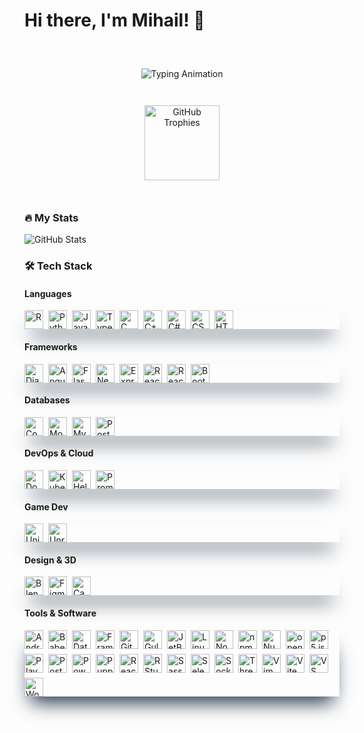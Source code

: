 # Hi there, I'm Mihail! 👋

<div align="center" style="padding: 20px 0; margin-bottom: 30px;">
  <!-- Typing Effect -->
    <div style="height: 60px; display: flex; align-items: center; justify-content: center; margin-bottom: 20px;">
    <img src="https://readme-typing-svg.demolab.com?font=Fira+Code&pause=1000&color=22D3EE&size=26&width=500&lines=Full+Stack+Developer;Open+Source+Contributor;Tech+Enthusiast" alt="Typing Animation" style="max-width: 100%; height: auto;" />
  </div>
  
  <!-- GitHub Trophies (compact) -->
  <img src="https://github-profile-trophy.vercel.app/?username=yourusername&theme=onedark&row=1&column=6&margin-w=15&margin-h=15&no-bg=true" alt="GitHub Trophies" height="120" />
</div>

### 🔥 My Stats
![GitHub Stats](https://github-readme-stats.vercel.app/api?username=yourusername&show_icons=true&theme=radical&count_private=true&include_all_commits=true&hide=contribs&line_height=24)

### 🛠️ Tech Stack
#### **Languages**
<div style="display: flex; flex-wrap: wrap; gap: 8px; align-items: center; box-shadow: rgb(38, 57, 77) 0px 20px 30px -10px;">
  <img src="https://cdn.jsdelivr.net/gh/devicons/devicon/icons/r/r-original.svg" width="30" height="30" title="R" />
  <img src="https://cdn.jsdelivr.net/gh/devicons/devicon/icons/python/python-original.svg" width="30" height="30" title="Python" />
  <img src="https://cdn.jsdelivr.net/gh/devicons/devicon/icons/javascript/javascript-original.svg" width="30" height="30" title="JavaScript" />
  <img src="https://cdn.jsdelivr.net/gh/devicons/devicon/icons/typescript/typescript-original.svg" width="30" height="30" title="TypeScript" />
  <img src="https://cdn.jsdelivr.net/gh/devicons/devicon/icons/c/c-original.svg" width="30" height="30" title="C" />
  <img src="https://cdn.jsdelivr.net/gh/devicons/devicon/icons/cplusplus/cplusplus-original.svg" width="30" height="30" title="C++" />
  <img src="https://cdn.jsdelivr.net/gh/devicons/devicon/icons/csharp/csharp-original.svg" width="30" height="30" title="C#" />
  <img src="https://cdn.jsdelivr.net/gh/devicons/devicon/icons/css3/css3-original.svg" width="30" height="30" title="CSS3" />
  <img src="https://cdn.jsdelivr.net/gh/devicons/devicon/icons/html5/html5-original.svg" width="30" height="30" title="HTML5" />
</div>

#### **Frameworks**
<div style="display: flex; flex-wrap: wrap; gap: 8px; align-items: center; box-shadow: rgb(38, 57, 77) 0px 20px 30px -10px;">
  <img src="https://cdn.jsdelivr.net/gh/devicons/devicon/icons/django/django-plain.svg" width="30" height="30" title="Django" />
  <img src="https://cdn.jsdelivr.net/gh/devicons/devicon/icons/angularjs/angularjs-original.svg" width="30" height="30" title="Angular" />
  <img src="https://cdn.jsdelivr.net/gh/devicons/devicon/icons/flask/flask-original.svg" width="30" height="30" title="Flask" />
  <img src="https://cdn.jsdelivr.net/gh/devicons/devicon/icons/nextjs/nextjs-original.svg" width="30" height="30" title="Next.js" />
  <img src="https://cdn.jsdelivr.net/gh/devicons/devicon/icons/express/express-original.svg" width="30" height="30" title="Express.js" />
  <img src="https://cdn.jsdelivr.net/gh/devicons/devicon/icons/react/react-original.svg" width="30" height="30" title="React" />
  <img src="https://cdn.jsdelivr.net/gh/devicons/devicon/icons/reactrouter/reactrouter-original.svg" width="30" height="30" title="React Router" />
  <img src="https://cdn.jsdelivr.net/gh/devicons/devicon/icons/bootstrap/bootstrap-original.svg" width="30" height="30" title="Bootstrap" />
</div>

#### **Databases**
<div style="display: flex; flex-wrap: wrap; gap: 8px; align-items: center; box-shadow: rgb(38, 57, 77) 0px 20px 30px -10px;">
  <img src="https://cdn.jsdelivr.net/gh/devicons/devicon/icons/couchdb/couchdb-original.svg" width="30" height="30" title="CouchDB" />
  <img src="https://cdn.jsdelivr.net/gh/devicons/devicon/icons/mongodb/mongodb-original.svg" width="30" height="30" title="MongoDB" />
  <img src="https://cdn.jsdelivr.net/gh/devicons/devicon/icons/mysql/mysql-original.svg" width="30" height="30" title="MySQL" />
  <img src="https://cdn.jsdelivr.net/gh/devicons/devicon/icons/postgresql/postgresql-original.svg" width="30" height="30" title="PostgreSQL" />
</div>

#### **DevOps & Cloud**
<div style="display: flex; flex-wrap: wrap; gap: 8px; align-items: center; box-shadow: rgb(38, 57, 77) 0px 20px 30px -10px;">
  <img src="https://cdn.jsdelivr.net/gh/devicons/devicon/icons/docker/docker-original.svg" width="30" height="30" title="Docker" />
  <img src="https://cdn.jsdelivr.net/gh/devicons/devicon/icons/kubernetes/kubernetes-plain.svg" width="30" height="30" title="Kubernetes" />
  <img src="https://cdn.jsdelivr.net/gh/devicons/devicon/icons/helm/helm-original.svg" width="30" height="30" title="Helm" />
  <img src="https://cdn.jsdelivr.net/gh/devicons/devicon/icons/prometheus/prometheus-original.svg" width="30" height="30" title="Prometheus" />
</div>

#### **Game Dev**
<div style="display: flex; flex-wrap: wrap; gap: 8px; align-items: center; box-shadow: rgb(38, 57, 77) 0px 20px 30px -10px;">
  <img src="https://cdn.jsdelivr.net/gh/devicons/devicon/icons/unity/unity-original.svg" width="30" height="30" title="Unity" />
  <img src="https://cdn.jsdelivr.net/gh/devicons/devicon/icons/unrealengine/unrealengine-original.svg" width="30" height="30" title="Unreal Engine" />
</div>

#### **Design & 3D**
<div style="display: flex; flex-wrap: wrap; gap: 8px; align-items: center; box-shadow: rgb(38, 57, 77) 0px 20px 30px -10px;">
  <img src="https://cdn.jsdelivr.net/gh/devicons/devicon/icons/blender/blender-original.svg" width="30" height="30" title="Blender" />
  <img src="https://cdn.jsdelivr.net/gh/devicons/devicon/icons/figma/figma-original.svg" width="30" height="30" title="Figma" />
  <img src="https://cdn.jsdelivr.net/gh/devicons/devicon/icons/canva/canva-original.svg" width="30" height="30" title="Canva" />
</div>

#### **Tools & Software**
<div style="display: flex; flex-wrap: wrap; gap: 8px; align-items: center; box-shadow: rgb(38, 57, 77) 0px 20px 30px -10px;">
  <img src="https://cdn.jsdelivr.net/gh/devicons/devicon/icons/androidstudio/androidstudio-original.svg" width="30" height="30" title="Android Studio" />
  <img src="https://cdn.jsdelivr.net/gh/devicons/devicon/icons/babel/babel-original.svg" width="30" height="30" title="Babel" />
  <img src="https://cdn.jsdelivr.net/gh/devicons/devicon/icons/datagrip/datagrip-original.svg" width="30" height="30" title="DataGrip" />
  <img src="https://cdn.jsdelivr.net/gh/devicons/devicon/icons/framermotion/framermotion-original.svg" width="30" height="30" title="Framer Motion" />
  <img src="https://cdn.jsdelivr.net/gh/devicons/devicon/icons/git/git-original.svg" width="30" height="30" title="Git" />
  <img src="https://cdn.jsdelivr.net/gh/devicons/devicon/icons/gulp/gulp-plain.svg" width="30" height="30" title="Gulp" />
  <img src="https://cdn.jsdelivr.net/gh/devicons/devicon/icons/jetbrains/jetbrains-original.svg" width="30" height="30" title="JetBrains" />
  <img src="https://cdn.jsdelivr.net/gh/devicons/devicon/icons/linux/linux-original.svg" width="30" height="30" title="Linux" />
  <img src="https://cdn.jsdelivr.net/gh/devicons/devicon/icons/nodejs/nodejs-original.svg" width="30" height="30" title="Node.js" />
  <img src="https://cdn.jsdelivr.net/gh/devicons/devicon/icons/npm/npm-original-wordmark.svg" width="30" height="30" title="npm" />
  <img src="https://cdn.jsdelivr.net/gh/devicons/devicon/icons/nuget/nuget-original.svg" width="30" height="30" title="NuGet" />
  <img src="https://cdn.jsdelivr.net/gh/devicons/devicon/icons/opensuse/opensuse-original.svg" width="30" height="30" title="openSUSE" />
  <img src="https://cdn.jsdelivr.net/gh/devicons/devicon/icons/p5js/p5js-original.svg" width="30" height="30" title="p5.js" />
  <img src="https://cdn.jsdelivr.net/gh/devicons/devicon/icons/playwright/playwright-original.svg" width="30" height="30" title="Playwright" />
  <img src="https://cdn.jsdelivr.net/gh/devicons/devicon/icons/postman/postman-original.svg" width="30" height="30" title="Postman" />
  <img src="https://cdn.jsdelivr.net/gh/devicons/devicon/icons/powershell/powershell-original.svg" width="30" height="30" title="PowerShell" />
  <img src="https://cdn.jsdelivr.net/gh/devicons/devicon/icons/puppeteer/puppeteer-original.svg" width="30" height="30" title="Puppeteer" />
  <img src="https://cdn.jsdelivr.net/gh/devicons/devicon/icons/reactbootstrap/reactbootstrap-original.svg" width="30" height="30" title="React Bootstrap" />
  <img src="https://cdn.jsdelivr.net/gh/devicons/devicon/icons/rstudio/rstudio-original.svg" width="30" height="30" title="RStudio" />
  <img src="https://cdn.jsdelivr.net/gh/devicons/devicon/icons/sass/sass-original.svg" width="30" height="30" title="Sass" />
  <img src="https://cdn.jsdelivr.net/gh/devicons/devicon/icons/selenium/selenium-original.svg" width="30" height="30" title="Selenium" />
  <img src="https://cdn.jsdelivr.net/gh/devicons/devicon/icons/socketio/socketio-original.svg" width="30" height="30" title="Socket.IO" />
  <img src="https://cdn.jsdelivr.net/gh/devicons/devicon/icons/threejs/threejs-original.svg" width="30" height="30" title="Three.js" />
  <img src="https://cdn.jsdelivr.net/gh/devicons/devicon/icons/vim/vim-original.svg" width="30" height="30" title="Vim" />
  <img src="https://cdn.jsdelivr.net/gh/devicons/devicon/icons/vitejs/vitejs-original.svg" width="30" height="30" title="Vite" />
  <img src="https://cdn.jsdelivr.net/gh/devicons/devicon/icons/vscode/vscode-original.svg" width="30" height="30" title="VS Code" />
  <img src="https://cdn.jsdelivr.net/gh/devicons/devicon/icons/wordpress/wordpress-original.svg" width="30" height="30" title="WordPress" />
</div>
